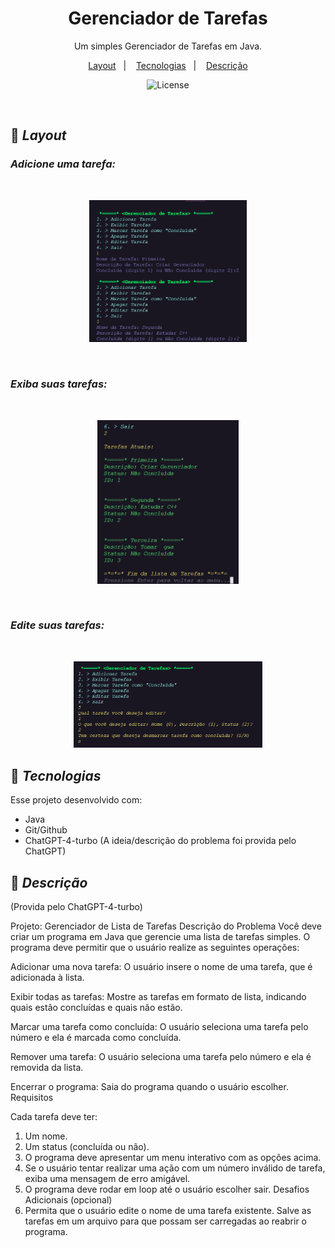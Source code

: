<h1 align="center"> Gerenciador de Tarefas </h1>

<p align="center">
Um simples Gerenciador de Tarefas em Java.
</p>

<p align="center">
  <a href="#-layout">Layout</a>&nbsp;&nbsp;&nbsp;|&nbsp;&nbsp;&nbsp;
  <a href="#-tecnologias">Tecnologias</a>&nbsp;&nbsp;&nbsp;|&nbsp;&nbsp;&nbsp;
  <a href="#-descrição">Descrição</a>
</p>

<p align="center">
  <img alt="License" src="https://img.shields.io/static/v1?label=license&message=MIT&color=49AA26&labelColor=000000">
</p>

<br>

## 📒 _Layout_

### _Adicione uma tarefa:_

  <br>
  <p align="center">
    <img alt="imagem do programa rodando no terminal (adicionando tarefas).png" src="./assets/img1.png" width=50%>
  </p>

  <br>

### _Exiba suas tarefas:_

  <br>
  <p align="center">
    <img alt="imagem do programa rodando no terminal (mostrando tarefas)" src="./assets/img2.png" width="45%">
  </p>

  <br>

 
  ### _Edite suas tarefas:_
  <br>
  <p align="center">
    <img alt="imagem do programa rodando no terminal (mostrando tarefas)" src="./assets/img3.png" width="60%">
  </p>


## 🚀 _Tecnologias_

Esse projeto desenvolvido com:

- Java
- Git/Github
- ChatGPT-4-turbo (A ideia/descrição do problema foi provida pelo ChatGPT)


## 🔱 _Descrição_

(Provida pelo ChatGPT-4-turbo)

Projeto: Gerenciador de Lista de Tarefas
Descrição do Problema
Você deve criar um programa em Java que gerencie uma lista de tarefas simples. O programa deve permitir que o usuário realize as seguintes operações:

Adicionar uma nova tarefa: O usuário insere o nome de uma tarefa, que é adicionada à lista.

Exibir todas as tarefas: Mostre as tarefas em formato de lista, indicando quais estão concluídas e quais não estão.

Marcar uma tarefa como concluída: O usuário seleciona uma tarefa pelo número e ela é marcada como concluída.

Remover uma tarefa: O usuário seleciona uma tarefa pelo número e ela é removida da lista.

Encerrar o programa: Saia do programa quando o usuário escolher.
Requisitos

Cada tarefa deve ter:

1. Um nome.
2. Um status (concluída ou não).
3. O programa deve apresentar um menu interativo com as opções acima.
4. Se o usuário tentar realizar uma ação com um número inválido de tarefa, exiba uma mensagem de erro amigável.
5. O programa deve rodar em loop até o usuário escolher sair.
Desafios Adicionais (opcional)
6. Permita que o usuário edite o nome de uma tarefa existente.
Salve as tarefas em um arquivo para que possam ser carregadas ao reabrir o programa.
